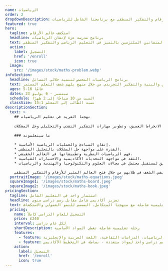 ```yaml
---
name: الرياضيات
order: 2
dropdownDescription: اغمر نفسك في عالم الأرقام والتفكير المنطقي مع برنامجنا الشامل للرياضيات.
featured: true
hero:
  tagline: استكشف عالم الأرقام
  headline: برنامج مدرسة عزة لإتقان الرياضيات
  text: اكتشف أسرار الرياضيات في رحلة من المبادئ الأساسية إلى حل المسائل المعقدة، بقيادة معلمينا المتفانين الملتزمين بالتميز في التعليم الرياضي والتفكير المنطقي.
  action:
    label: التسجيل
    href: '/enroll'
    icon: true
  image:
    src: '/images/stock/maths-problem.webp'
infoSection:
  headline: برنامج الرياضيات المخصص لتنمية حلالي المسائل
  text: انغمس في أناقة النظريات الرياضية وتطبيقاتها العملية، مع تنمية التقدير العميق للمنطق والبنية والتفكير التجريدي من خلال منهج يلهم شغف التعلم المستمر.
  ages: 5-16 عامًا
  dates: 23 سبتمبر - 6 يوليو
  schedule: السبت من 10 صباحًا إلى 2 ظهرًا
  classSize: نسبة الطالب إلى المعلم 15:1
descriptionSection:
  text: >
    ## نهجنا الفريد في تعليم الرياضيات
            
    من الحساب الأساسي إلى التفاضل والتكامل المتقدم، يغطي برنامجنا كامل طيف الرياضيات، ممكنًا الطلاب من بناء أساس قوي وتحدي أنفسهم تدريجيًا بمفاهيم أكثر تعقيدًا. الجلسات التفاعلية والديناميكية تضمن الانخراط العميق، وتطوير مهارات التفكير النقدي والتحليلي وحل المشكلات.
        
    ### ما سيتعلمونه
          
    * إتقان المبادئ والعمليات الرياضية الأساسية.
    * القدرة على مواجهة حل المشكلات بالتحليل المنطقي.
    * فهم الرياضيات النظرية وتطبيقاتها في العالم الحقيقي.
    * الثقة في مواجهة التحديات الأكاديمية والاختبارات القياسية.
    * مهارات تمهد الطريق لمستقبل محتمل في مجالات العلوم والتكنولوجيا والهندسة والرياضيات (STEM).

    نحن نخلق بيئة تشجع على الاستفسار، حيث كل سؤال يعد خطوة إلى الأمام في رحلة التعلم. معلمونا شغوفون بالرياضيات، ويسعون لغرس نفس الشغف في طلابهم من خلال فتح العالم المثير للأرقام والتفكير المنطقي.
  portraitImage: '/images/stock/maths-equations.jpeg'
  squareImage1: '/images/stock/maths-board.jpeg'
  squareImage2: '/images/stock/maths-book.jpeg'
pricingSection:
  tagline: استثمار واحد في التعليم الشامل
  headline: تعزيز أكاديمي شامل مقابل رسم دراسي سنوي
  text: استمتع بتجربة تعليمية شاملة مع منهجنا المتكامل، المصمم للنمو الشمولي والاستكشاف.
  pricing:
    name: التسجيل للعام الدراسي كاملاً
    price: £240
    interval: لكل عام دراسي
    shortDescription: رحلة تعليمية شاملة تغطي المواد الأساسية
    features:
      - feature: منهج دراسي شامل يشمل الرياضيات، الدراسات الثقافية، اللغة العربية والإنجليزية
      - feature: رسم دراسي واحد لمواد متعددة - بساطة في التخطيط الأكاديمي
    action:
      label: التسجيل
      href: '/enroll'
      icon: true
---
```

